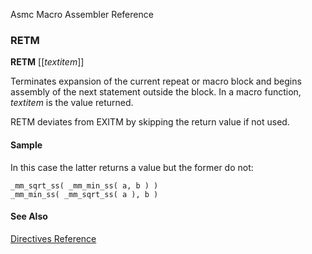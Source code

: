 Asmc Macro Assembler Reference

### RETM

**RETM** [[_textitem_]]

Terminates expansion of the current repeat or macro block and begins assembly of the next statement outside the block. In a macro function, _textitem_ is the value returned.

RETM deviates from EXITM by skipping the return value if not used.

#### Sample

In this case the latter returns a value but the former do not:

    _mm_sqrt_ss( _mm_min_ss( a, b ) )
    _mm_min_ss( _mm_sqrt_ss( a ), b )

#### See Also

[Directives Reference](readme.md)